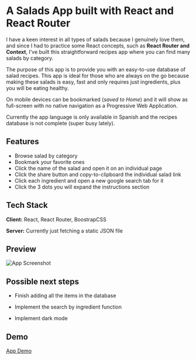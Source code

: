 # A Salads App built with React and React Router

I have a keen interest in all types of salads because I genuinely love them, and since I had to practice some React concepts, such as **React Router and Context**, I've built this straightforward recipes app where you can find many salads by category.

The purpose of this app is to provide you with an easy-to-use database of salad recipes. This app is ideal for those who are always on the go because making these salads is easy, fast and only requires just ingredients, plus you will be eating healthy.

On mobile devices can be bookmarked (*saved to Home*) and it will show as full-screen with no native navigation as a Progressive Web Application.

Currently the app language is only available in Spanish and the recipes database is not complete (super busy lately).

## Features

- Browse salad by category
- Bookmark your favorite ones
- Click the name of the salad and open it on an individual page
- Click the share button and copy-to-clipboard the individual salad link
- Click each ingredient and open a new google search tab for it
- Click the 3 dots you will expand the instructions section

## Tech Stack

**Client:** React, React Router, BoostrapCSS

**Server:** Currently just fetching a static JSON file


## Preview

![App Screenshot](https://github.com/ConsDu/salads/blob/master/app-preview.png)

## Possible next steps

- Finish adding all the items in the database

- Implement the search by ingredient function

- Implement dark mode

## Demo

[App Demo](https://grand-kangaroo-6d05bf.netlify.app/)
